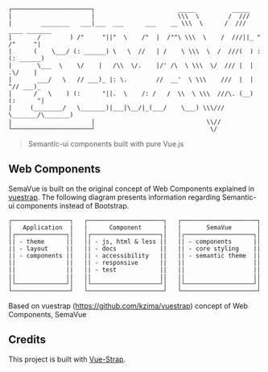```
┌──────────────────────┐                       _____          _____
|                      |                       \\\  \        /  ///
|        ________   ___|___  ___      ___    __ \\\  \      /  /// ____ _______  
|       /        ) /"     "||"  \    /"  |  /""\ \\\  \    /  ///||_ " /"     "|
|      (    \___/ (: ______) \   \  //   | /    \ \\\  \  /  ///(  ) :(: ______)
|       \___  \    \/    |   /\\  \/.    |/' /\  \ \\\  \/  /// |  |  .\/    |   
|       ___/   \   // ___)_ |: \.        //  __'  \ \\\    ///  |  |  "// ___)_  
|      /   \    ) (:      "||.  \    /: /   /  \\  \ \\\  ///\. (__)  (:      "|
|     (________/   \_______)|___|\__/|_(___/    \___) \\\///  \_______/\_______)
|                      |                               \\//
└──────────────────────┘                                \/
```
> Semantic-ui components built with pure Vue.js

## Web Components

SemaVue is built on the original concept of Web Components explained in [vuestrap](https://github.com/kzima/vuestrap). The following diagram presents information regarding Semantic-ui components instead of Bootstrap.

```
┌────────────────┐   ┌─────────────────────┐   ┌─────────────────────┐
|   Application  |   |      Component      |   |       SemaVue       |
│┌──────────────┐│   │┌───────────────────┐│   │┌───────────────────┐│
|| - theme      ||   || - js, html & less ||   || - components      ||
|| - layout     ||   || - docs            ||   || - core styling    ||
|| - components ||   || - accessibility   ||   || - semantic theme  ||
||              ||   || - responsive      ||   ||                   ||
||              ||   || - test            ||   ||                   ||
||              ||   ||                   ||   ||                   ||
│└──────────────┘│   │└───────────────────┘│   │└───────────────────┘│
└────────────────┘   └─────────────────────┘   └─────────────────────┘
```




Based on vuestrap (https://github.com/kzima/vuestrap) concept of Web Components, SemaVue
## Credits
This project is built with [Vue-Strap](https://github.com/yuche/vue-strap).
